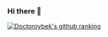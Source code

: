 ### Hi there 👋

<!--
**Doctoroybek0808/Doctoroybek0808** is a ✨ _special_ ✨ repository because its `README.md` (this file) appears on your GitHub profile.

Here are some ideas to get you started:

- 🔭 I’m currently working on ...
- 🌱 I’m currently learning ...
- 👯 I’m looking to collaborate on ...
- 🤔 I’m looking for help with ...
- 💬 Ask me about ...
- 📫 How to reach me: ...
- 😄 Pronouns: ...
- ⚡ Fun fact: ...
-->
[![Doctoroybek's github ranking](https://api.fizmasoft.uz/mcard/rank?username=Doctoroybek0808&country_code=uzbekistan&show_private=true)](https://github.com/Doctoroybek0808)
